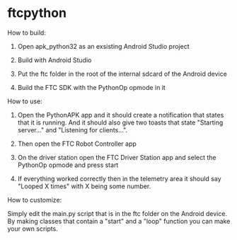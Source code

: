 # ftcpython

How to build:

1. Open apk_python32 as an exsisting Android Studio project

2. Build with Android Studio

3. Put the ftc folder in the root of the internal sdcard of the Android device

4. Build the FTC SDK with the PythonOp opmode in it

How to use:

1. Open the PythonAPK app and it should create a notification that states that it is running. And it should also give two toasts that state "Starting server..." and "Listening for clients...".

2. Then open the FTC Robot Controller app

3. On the driver station open the FTC Driver Station app and select the PythonOp opmode and press start

4. If everything worked correctly then in the telemetry area it should say "Looped X times" with X being some number.

How to customize:

Simply edit the main.py script that is in the ftc folder on the Android device. By making classes that contain a "start" and a "loop" function you can make your own scripts.
